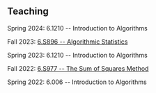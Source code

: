## Teaching

Spring 2024: 6.1210 -- Introduction to Algorithms

Fall 2023: [6.S896 -- Algorithmic Statistics](https://hackmd.io/@QkEI9EXuQp2xal2TYj7T2w/SklMHfUkT)

Spring 2023: 6.1210 -- Introduction to Algorithms

Fall 2022: [6.S977 -- The Sum of Squares Method](teaching/sos-fall-22/sos-fall-22.html)

Spring 2022: 6.006 -- Introduction to Algorithms
